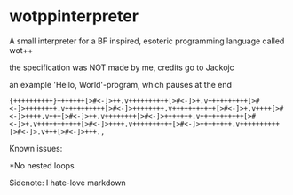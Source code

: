 # wotppinterpreter
A small interpreter for a BF inspired, esoteric programming language called wot++

the specification was NOT made by me, credits go to Jackojc

an example 'Hello, World'-program, which pauses at the end

```{++++++++++}+++++++[>#<-]>++.v++++++++++[>#<-]>+.v++++++++++[>#<-]>++++++++.v++++++++++[>#<-]>++++++++.v+++++++++++[>#<-]>+.v++++[>#<-]>++++.v+++[>#<-]>++.v++++++++[>#<-]>+++++++.v+++++++++++[>#<-]>+.v+++++++++++[>#<-]>++++.v++++++++++[>#<-]>++++++++.v++++++++++[>#<-]>.v+++[>#<-]>+++.,```

Known issues:

*No nested loops



Sidenote: I hate-love markdown
